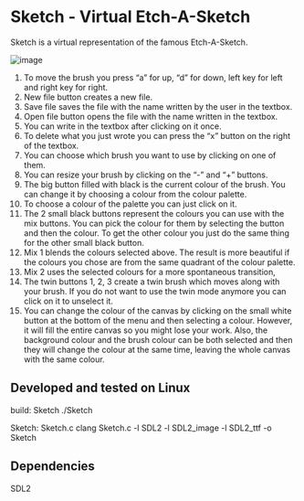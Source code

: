 # Sketch - Virtual Etch-A-Sketch #

Sketch is a virtual representation of the famous Etch-A-Sketch.

![image](https://user-images.githubusercontent.com/78536620/144669398-720de0ec-9e18-4d42-83d8-fb8daedb6c0e.png)

1. To move the brush you press “a” for up, “d” for down, left key for left and right key for right.
2. New file button creates a new file.
3. Save file saves the file with the name written by the user in the textbox.
4. Open file button opens the file with the name written in the textbox.
5. You can write in the textbox after clicking on it once.
6. To delete what you just wrote you can press the “x” button on the right of the textbox.
7. You can choose which brush you want to use by clicking on one of them.
8. You can resize your brush by clicking on the “-” and “+” buttons.
9. The big button filled with black is the current colour of the brush. You can change it by choosing a colour from the colour palette.
10. To choose a colour of the palette you can just click on it.
11. The 2 small black buttons represent the colours you can use with the mix buttons. You can pick the colour for them by selecting the button and then the colour. To get the other colour you just do the same thing for the other small black button.
12. Mix 1 blends the colours selected above. The result is more beautiful if the colours you chose are from the same quadrant of the colour palette.
13. Mix 2 uses the selected colours for a more spontaneous transition,
14. The twin buttons 1, 2, 3 create a twin brush which moves along with your brush. If you do not want to use the twin mode anymore you can click on
it to unselect it.
15. You can change the colour of the canvas by clicking on the small white button at the bottom of the menu and then selecting a colour. However, it
will fill the entire canvas so you might lose your work. Also, the background colour and the brush colour can be both selected and then they will
change the colour at the same time, leaving the whole canvas with the same colour.



Developed and tested on Linux
-----------------------------

build: Sketch
	./Sketch

Sketch: Sketch.c
	clang Sketch.c -l SDL2 -l SDL2_image -l SDL2_ttf -o Sketch

Dependencies
------------

SDL2
